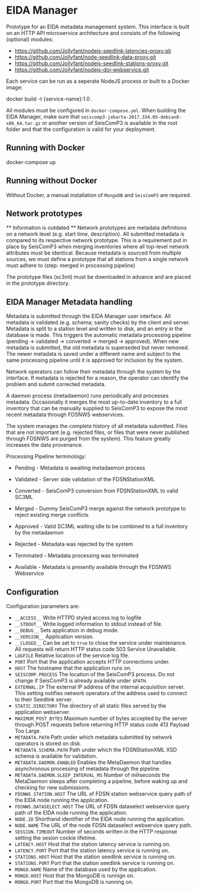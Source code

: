 # EIDA Manager

Prototype for an EIDA metadata management system. This interface is built on an HTTP API microservice architecture and consists of the following (optional) modules:

  * https://github.com/Jollyfant/nodejs-seedlink-latencies-proxy.git
  * https://github.com/Jollyfant/node-seedlink-data-proxy.git
  * https://github.com/Jollyfant/nodejs-seedlink-stations-proxy.git
  * https://github.com/Jollyfant/nodejs-doi-webservice.git

Each service can be run as a seperate NodeJS process or built to a Docker image:

  docker build -t {service-name}:1.0 .

All modules must be configured in `docker-compose.yml`. When building the EIDA Manager, make sure that `seiscomp3-jakarta-2017.334.05-debian8-x86_64.tar.gz` or another version of SeisComP3 is available in the root folder and that the configuration is valid for your deployment.

## Running with Docker

  docker-compose up

## Running without Docker

Without Docker, a manual installation of `MongoDB` and `SeisComP3` are required.

## Network prototypes

** Information is outdated ** 
Network prototypes are metadata definitions on a network level (e.g. start time, description). All submitted metadata is compared to its respective network prototype. This is a requirement put in place by SeisComP3 when merging inventories where all top-level network attributes must be identical. Because metadata is sourced from multiple sources, we must define a prototype that all stations from a single network must adhere to (step: merged in processing pipeline)

The prototype files (sc3ml) must be downloaded in advance and are placed in the prototype directory.

## EIDA Manager Metadata handling

Metadata is submitted through the EIDA Manager user interface. All metadata is validated (e.g. schema; sanity checks) by the client and server. Metadata is split to a station level and written to disk, and an entry in the database is made. This triggers the automatic metadata processing pipeline (pending -> validated -> converted -> merged -> approved). When new metadata is submitted, the old metadata is superseded but never removed. The newer metadata is saved under a different name and subject to the same processing pipeline until it is approved for inclusion by the system.

Network operators can follow their metadata through the system by the interface. If metadata is rejected for a reason, the operator can identify the problem and submit corrected metadata.

A daemon process (metadaemon) runs periodically and processes metadata. Occasionally it merges the most up-to-date inventory to a full inventory that can be manually supplied to SeisComP3 to expose the most recent metadata through FDSNWS webservices.

The system manages the complete history of all metadata submitted. Files that are not important (e.g. rejected files, or files that were never published through FDSNWS are purged from the system). This feature greatly increases the data provenance.

Processing Pipeline terminology:

  - Pending - Metadata is awaiting metadaemon process
  - Validated - Server side validation of the FDSNStationXML
  - Converted - SeisComP3 conversion from FDSNStationXML to valid SC3ML
  - Merged - Dummy SeisComP3 merge against the network prototype to reject existing merge conflicts
  - Approved - Valid SC3ML waiting idle to be combined to a full inventory by the metadaemon

  - Rejected - Metadata was rejected by the system
  - Terminated - Metadata processing was terminated
  - Available - Metadata is presently available through the FDSNWS Webservice

## Configuration

Configuration parameters are:

  - `__ACCESS__` Write HTTPD styled access log to logfile
  - `__STDOUT__` Write logged information to stdout instead of file.
  - `__DEBUG__` Sets application in debug mode.
  - `__VERSION__` Application version.
  - `__CLOSED__` Can be set to `true` to close the service under maintenance. All requests will return HTTP status code 503 Service Unavailable.
  - `LOGFILE` Relative location of the service log file.
  - `PORT` Port that the application accepts HTTP connections under.
  - `HOST` The hostname that the application runs on.
  - `SEISCOMP.PROCESS` The location of the SeisComP3 process. Do not change if SeisComP3 is already available under `$PATH`.
  - `EXTERNAL.IP` The external IP address of the internal acquisition server. This setting notifies network operators of the address used to connect to their Seedlink server.
  - `STATIC.DIRECTORY` The directory of all static files served by the application webserver.
  - `MAXIMUM_POST_BYTES` Maximum number of bytes accepted by the server through POST requests before returning HTTP status code 413 Payload Too Large.
  - `METADATA.PATH` Path under which metadata submitted by network operators is stored on disk.
  - `METADATA.SCHEMA.PATH` Path under which the FDSNStationXML XSD schema is available for validation.
  - `METADATA.DAEMON.ENABLED` Enables the MetaDaemon that handles asynchronous processing of metadata through the pipeline.
  - `METADATA.DAEMON.SLEEP_INTERVAL_MS` Number of miliseconds the MetaDaemon sleeps after completing a pipeline, before waking up and checking for new submissions.
  - `FDSNWS.STATION.HOST` The URL of FDSN station webservice query path of the EIDA node running the application.
  - `FDSNWS.DATASELECT.HOST` The URL of FDSN dataselect webservice query path of the EIDA node running the application.
  - `NODE.ID` Shorthand identifier of the EIDA node running the application.
  - `NODE.NAME` The URL of the node FDSN dataselect webservice query path.
  - `SESSION.TIMEOUT` Number of seconds written in the HTTP response setting the sesion cookie lifetime.
  - `LATENCY.HOST` Host that the station latency service is running on.
  - `LATENCY.PORT` Port that the station latency service is running on.
  - `STATIONS.HOST` Host that the station seedlink service is running on.
  - `STATIONS.PORT` Port that the station seedlink service is running on.
  - `MONGO.NAME` Name of the database used by the application.
  - `MONGO.HOST` Host that the MongoDB is runnign on.
  - `MONGO.PORT` Port that the MongoDB is running on.
